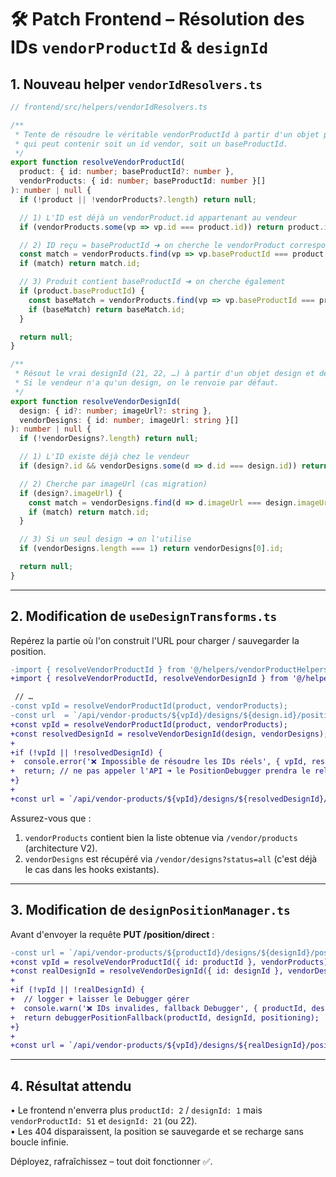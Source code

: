 # 🛠️ Patch Frontend – Résolution des IDs `vendorProductId` & `designId`

## 1. Nouveau helper `vendorIdResolvers.ts`

```ts
// frontend/src/helpers/vendorIdResolvers.ts

/**
 * Tente de résoudre le véritable vendorProductId à partir d'un objet produit
 * qui peut contenir soit un id vendor, soit un baseProductId.
 */
export function resolveVendorProductId(
  product: { id: number; baseProductId?: number },
  vendorProducts: { id: number; baseProductId: number }[]
): number | null {
  if (!product || !vendorProducts?.length) return null;

  // 1) L'ID est déjà un vendorProduct.id appartenant au vendeur
  if (vendorProducts.some(vp => vp.id === product.id)) return product.id;

  // 2) ID reçu = baseProductId ➜ on cherche le vendorProduct correspondant
  const match = vendorProducts.find(vp => vp.baseProductId === product.id);
  if (match) return match.id;

  // 3) Produit contient baseProductId ➜ on cherche également
  if (product.baseProductId) {
    const baseMatch = vendorProducts.find(vp => vp.baseProductId === product.baseProductId);
    if (baseMatch) return baseMatch.id;
  }

  return null;
}

/**
 * Résout le vrai designId (21, 22, …) à partir d'un objet design et de la liste des designs du vendeur.
 * Si le vendeur n'a qu'un design, on le renvoie par défaut.
 */
export function resolveVendorDesignId(
  design: { id?: number; imageUrl?: string },
  vendorDesigns: { id: number; imageUrl: string }[]
): number | null {
  if (!vendorDesigns?.length) return null;

  // 1) L'ID existe déjà chez le vendeur
  if (design?.id && vendorDesigns.some(d => d.id === design.id)) return design.id;

  // 2) Cherche par imageUrl (cas migration)
  if (design?.imageUrl) {
    const match = vendorDesigns.find(d => d.imageUrl === design.imageUrl);
    if (match) return match.id;
  }

  // 3) Si un seul design ➜ on l'utilise
  if (vendorDesigns.length === 1) return vendorDesigns[0].id;

  return null;
}
```

---

## 2. Modification de `useDesignTransforms.ts`

Repérez la partie où l'on construit l'URL pour charger / sauvegarder la position.

```diff
-import { resolveVendorProductId } from '@/helpers/vendorProductHelpers';
+import { resolveVendorProductId, resolveVendorDesignId } from '@/helpers/vendorIdResolvers';

 // …
-const vpId = resolveVendorProductId(product, vendorProducts);
-const url  = `/api/vendor-products/${vpId}/designs/${design.id}/position/direct`;
+const vpId = resolveVendorProductId(product, vendorProducts);
+const resolvedDesignId = resolveVendorDesignId(design, vendorDesigns);
+
+if (!vpId || !resolvedDesignId) {
+  console.error('❌ Impossible de résoudre les IDs réels', { vpId, resolvedDesignId, product, design });
+  return; // ne pas appeler l'API ➜ le PositionDebugger prendra le relais
+}
+
+const url = `/api/vendor-products/${vpId}/designs/${resolvedDesignId}/position/direct`;
```

Assurez-vous que :
1. `vendorProducts` contient bien la liste obtenue via `/vendor/products` (architecture V2).
2. `vendorDesigns` est récupéré via `/vendor/designs?status=all` (c'est déjà le cas dans les hooks existants).

---

## 3. Modification de `designPositionManager.ts`

Avant d'envoyer la requête **PUT /position/direct** :

```diff
-const url = `/api/vendor-products/${productId}/designs/${designId}/position/direct`;
+const vpId = resolveVendorProductId({ id: productId }, vendorProducts);
+const realDesignId = resolveVendorDesignId({ id: designId }, vendorDesigns);
+
+if (!vpId || !realDesignId) {
+  // logger + laisser le Debugger gérer
+  console.warn('❌ IDs invalides, fallback Debugger', { productId, designId });
+  return debuggerPositionFallback(productId, designId, positioning);
+}
+
+const url = `/api/vendor-products/${vpId}/designs/${realDesignId}/position/direct`;
```

---

## 4. Résultat attendu

• Le frontend n'enverra plus `productId: 2` / `designId: 1` mais `vendorProductId: 51` et `designId: 21` (ou 22).  
• Les 404 disparaissent, la position se sauvegarde et se recharge sans boucle infinie.

Déployez, rafraîchissez – tout doit fonctionner ✅. 
 
 
 
 